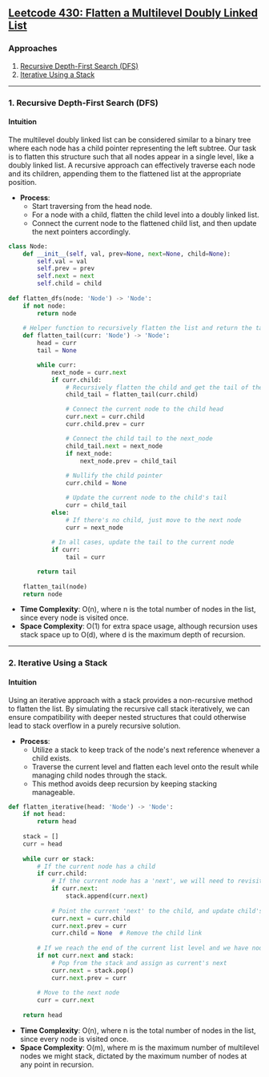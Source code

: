 ## [Leetcode 430: Flatten a Multilevel Doubly Linked List](https://leetcode.com/problems/flatten-a-multilevel-doubly-linked-list/)

### Approaches
1. [Recursive Depth-First Search (DFS)](#recursive-dfs)
2. [Iterative Using a Stack](#iterative-stack)

---

### 1. Recursive Depth-First Search (DFS)

#### Intuition
The multilevel doubly linked list can be considered similar to a binary tree where each node has a child pointer representing the left subtree. Our task is to flatten this structure such that all nodes appear in a single level, like a doubly linked list. A recursive approach can effectively traverse each node and its children, appending them to the flattened list at the appropriate position.

- **Process**:
  - Start traversing from the head node.
  - For a node with a child, flatten the child level into a doubly linked list.
  - Connect the current node to the flattened child list, and then update the next pointers accordingly.

```python
class Node:
    def __init__(self, val, prev=None, next=None, child=None):
        self.val = val
        self.prev = prev
        self.next = next
        self.child = child
        
def flatten_dfs(node: 'Node') -> 'Node':
    if not node:
        return node
    
    # Helper function to recursively flatten the list and return the tail node
    def flatten_tail(curr: 'Node') -> 'Node':
        head = curr
        tail = None

        while curr:
            next_node = curr.next
            if curr.child:
                # Recursively flatten the child and get the tail of the child list
                child_tail = flatten_tail(curr.child)

                # Connect the current node to the child head
                curr.next = curr.child
                curr.child.prev = curr

                # Connect the child tail to the next_node
                child_tail.next = next_node
                if next_node:
                    next_node.prev = child_tail
                
                # Nullify the child pointer
                curr.child = None 

                # Update the current node to the child's tail
                curr = child_tail
            else:
                # If there's no child, just move to the next node
                curr = next_node
            
            # In all cases, update the tail to the current node
            if curr:
                tail = curr

        return tail
    
    flatten_tail(node)
    return node
```

- **Time Complexity**: O(n), where n is the total number of nodes in the list, since every node is visited once.
- **Space Complexity**: O(1) for extra space usage, although recursion uses stack space up to O(d), where d is the maximum depth of recursion.

---

### 2. Iterative Using a Stack

#### Intuition
Using an iterative approach with a stack provides a non-recursive method to flatten the list. By simulating the recursive call stack iteratively, we can ensure compatibility with deeper nested structures that could otherwise lead to stack overflow in a purely recursive solution.

- **Process**:
  - Utilize a stack to keep track of the node's next reference whenever a child exists.
  - Traverse the current level and flatten each level onto the result while managing child nodes through the stack.
  - This method avoids deep recursion by keeping stacking manageable.

```python
def flatten_iterative(head: 'Node') -> 'Node':
    if not head:
        return head
    
    stack = []
    curr = head
    
    while curr or stack:
        # If the current node has a child
        if curr.child:
            # If the current node has a 'next', we will need to revisit it later
            if curr.next:
                stack.append(curr.next)
            
            # Point the current 'next' to the child, and update child's prev to current
            curr.next = curr.child
            curr.next.prev = curr
            curr.child = None  # Remove the child link
        
        # If we reach the end of the current list level and we have nodes in the stack
        if not curr.next and stack:
            # Pop from the stack and assign as current's next
            curr.next = stack.pop()
            curr.next.prev = curr
        
        # Move to the next node
        curr = curr.next
    
    return head
```

- **Time Complexity**: O(n), where n is the total number of nodes in the list, since every node is visited once.
- **Space Complexity**: O(m), where m is the maximum number of multilevel nodes we might stack, dictated by the maximum number of nodes at any point in recursion.

